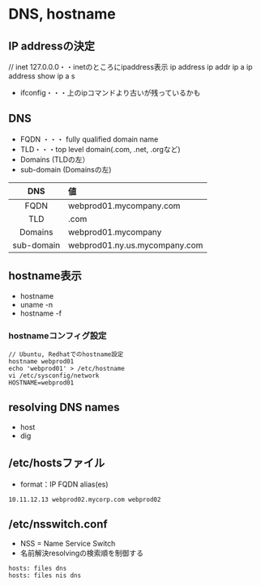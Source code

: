 # DNS, hostname

## IP addressの決定


// inet 127.0.0.0・・inetのところにipaddress表示
ip address
ip addr
ip a
ip address show
ip a s


* ifconfig・・・上のipコマンドより古いが残っているかも


## DNS

* FQDN ・・・ fully qualified domain name
* TLD・・・top level domain(.com, .net, .orgなど)
* Domains (TLDの左）
* sub-domain (Domainsの左)



|DNS|値|
|:------------:|:-----------|
|FQDN|webprod01.mycompany.com|
|TLD|.com|
|Domains|webprod01.mycompany|
|sub-domain|webprod01.ny.us.mycompany.com|

## hostname表示

* hostname
* uname -n
* hostname -f

### hostnameコンフィグ設定

```
// Ubuntu, Redhatでのhostname設定
hostname webprod01
echo 'webprod01' > /etc/hostname
vi /etc/sysconfig/network
HOSTNAME=webprod01
```

## resolving DNS names

* host
* dig

## /etc/hostsファイル

* format：IP FQDN alias(es)

```
10.11.12.13 webprod02.mycorp.com webprod02
```

## /etc/nsswitch.conf

* NSS = Name Service Switch
* 名前解決resolvingの検索順を制御する

```
hosts: files dns
hosts: files nis dns
```







